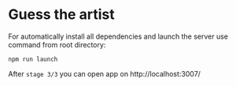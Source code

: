 # Guess the artist 

For automatically install all dependencies and launch the server use command from root directory:

`npm run launch`

After `stage 3/3` you can open app on http://localhost:3007/


